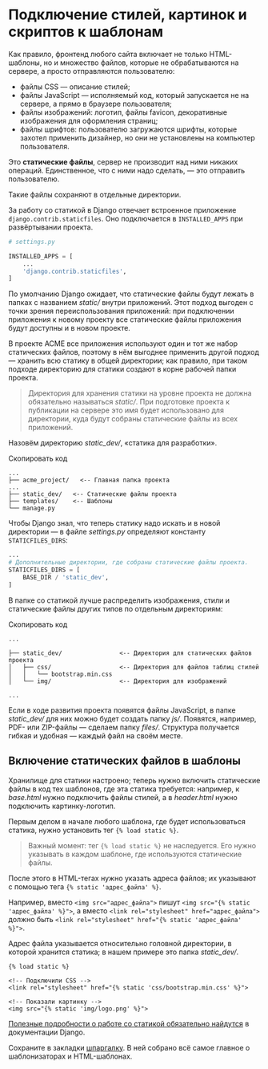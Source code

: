 # Подключение стилей, картинок и скриптов к шаблонам

Как правило, фронтенд любого сайта включает не только HTML-шаблоны, но и множество файлов, которые не обрабатываются на сервере, а просто отправляются пользователю:

- файлы CSS — описание стилей;
- файлы JavaScript — исполняемый код, который запускается не на сервере, а прямо в браузере пользователя;
- файлы изображений: логотип, файлы favicon, декоративные изображения для оформления страниц;
- файлы шрифтов: пользователю загружаются шрифты, которые захотел применить дизайнер, но они не установлены на компьютер пользователя.

Это **статические файлы**, сервер не производит над ними никаких операций. Единственное, что с ними надо сделать, — это отправить пользователю.

Такие файлы сохраняют в отдельные директории.

За работу со статикой в Django отвечает встроенное приложение `django.contrib.staticfiles`. Оно подключается в `INSTALLED_APPS` при развёртывании проекта.

```python
# settings.py

INSTALLED_APPS = [
    ...
    'django.contrib.staticfiles',
] 
```

По умолчанию Django ожидает, что статические файлы будут лежать в папках с названием _static/_ внутри приложений. Этот подход выгоден с точки зрения переиспользования приложений: при подключении приложения к новому проекту все статические файлы приложения будут доступны и в новом проекте.

В проекте ACME все приложения используют один и тот же набор статических файлов, поэтому в нём выгоднее применить другой подход — хранить всю статику в общей директории; как правило, при таком подходе директорию для статики создают в корне рабочей папки проекта.

> Директория для хранения статики на уровне проекта не должна обязательно называться _static/_. При подготовке проекта к публикации на сервере это имя будет использовано для директории, куда будут собраны статические файлы из всех приложений.

Назовём директорию _static_dev/_, «статика для разработки».

Скопировать код

```
...
├── acme_project/   <-- Главная папка проекта
...
├── static_dev/   <-- Статические файлы проекта
├── templates/    <-- Шаблоны 
└── manage.py 
```

Чтобы Django знал, что теперь статику надо искать и в новой директории — в файле _settings.py_ определяют константу `STATICFILES_DIRS`:

```python
...
# Дополнительные директории, где собраны статические файлы проекта.
STATICFILES_DIRS = [
    BASE_DIR / 'static_dev',
] 
```

В папке со статикой лучше распределить изображения, стили и статические файлы других типов по отдельным директориям:

Скопировать код

```
...

├── static_dev/                <-- Директория для статических файлов проекта
│   ├── css/                   <-- Директория для файлов таблиц стилей
│   │   └── bootstrap.min.css 
│   └── img/                   <-- Директория для изображений

... 
```

Если в ходе развития проекта появятся файлы JavaScript, в папке _static_dev/_ для них можно будет создать папку _js/_. Появятся, например, PDF- или ZIP-файлы — сделаем папку _files/_. Структура получается гибкая и удобная — каждый файл на своём месте.

## Включение статических файлов в шаблоны

Хранилище для статики настроено; теперь нужно включить статические файлы в код тех шаблонов, где эта статика требуется: например, к _base.html_ нужно подключить файлы стилей, а в _header.html_ нужно подключить картинку-логотип.

Первым делом в начале любого шаблона, где будет использоваться статика, нужно установить тег `{% load static %}`.

> Важный момент: тег `{% load static %}` не наследуется. Его нужно указывать в каждом шаблоне, где используются статические файлы.

После этого в HTML-тегах нужно указать адреса файлов; их указывают с помощью тега `{% static 'адрес_файла' %}`.

Например, вместо `<img src="адрес_файла">` пишут `<img src="{% static 'адрес_файла' %}">`, а вместо `<link rel="stylesheet" href="адрес_файла">` должно быть `<link rel="stylesheet" href="{% static 'адрес_файла' %}">`.

Адрес файла указывается относительно головной директории, в которой хранится статика; в нашем примере это папка _static_dev/_.

```django
{% load static %}

<!-- Подключили CSS -->
<link rel="stylesheet" href="{% static 'css/bootstrap.min.css' %}">

<!-- Показали картинку -->
<img src="{% static 'img/logo.png' %}"> 
```

[Полезные подробности о работе со статикой обязательно найдутся](https://docs.djangoproject.com/en/3.2/howto/static-files/) в документации Django.

Сохраните в закладки [шпаргалку](https://code.s3.yandex.net/Python-dev/cheatsheets/027-django-shablonizator-i-html-shablony-shpora/027-django-shablonizator-i-html-shablony-shpora.html). В ней собрано всё самое главное о шаблонизаторах и HTML-шаблонах.